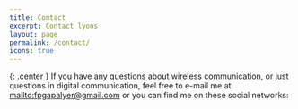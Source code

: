 ```yaml
---
title: Contact
excerpt: Contact lyons
layout: page
permalink: /contact/
icons: true
---
```


{: .center }
If you have any questions about wireless communication, or just questions in digital communication, feel free to e-mail me at <mailto:fpgapalyer@gmail.com> or you can find me on these social networks:
